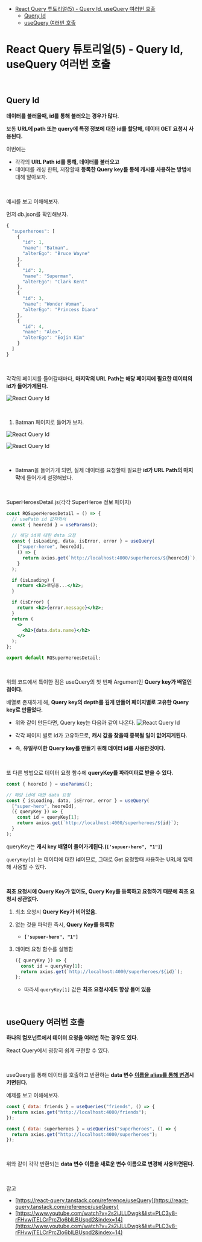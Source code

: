 - [React Query 튜토리얼(5) - Query Id, useQuery 여러번 호출](#react-query-튜토리얼5---query-id-usequery-여러번-호출)
  - [Query Id](#query-id)
  - [useQuery 여러번 호출](#usequery-여러번-호출)

# React Query 튜토리얼(5) - Query Id, useQuery 여러번 호출

<br>

## Query Id

**데이터를 불러올때, id를 통해 불러오는 경우가 많다.**

보통 **URL에 path 또는 query에 특정 정보에 대한 id를 할당해, 데이터 GET 요청시 사용된다.**

이번에는

- 각각의 **URL Path id를 통해, 데이터를 불러오고**
- 데이터를 캐싱 한뒤, 저장할때 **등록한 Query key를 통해 캐시를 사용하는 방법**에 대해 알아보자.

<br>

예시를 보고 이해해보자.

먼저 db.json를 확인해보자.

```jsx
{
  "superheroes": [
    {
      "id": 1,
      "name": "Batman",
      "alterEgo": "Bruce Wayne"
    },
    {
      "id": 2,
      "name": "Superman",
      "alterEgo": "Clark Kent"
    },
    {
      "id": 3,
      "name": "Wonder Woman",
      "alterEgo": "Princess Diana"
    },
    {
      "id": 4,
      "name": "Alex",
      "alterEgo": "Eojin Kim"
    }
  ]
}
```

<br>

각각의 페이지를 들어갈때마다, **마지막의 URL Path는 해당 페이지에 필요한 데이터의 id가 들어가게된다.**

![React Query Id](<../Images/React%20Query%20튜토리얼(5)/React%20Query%20튜토리얼(5)-1.png>)

<br>

1. Batman 페이지로 들어가 보자.

![React Query Id](<../Images/React%20Query%20튜토리얼(5)/React%20Query%20튜토리얼(5)-2.png>)

![React Query Id](<../Images/React%20Query%20튜토리얼(5)/React%20Query%20튜토리얼(5)-3.png>)

<br>

- Batman을 들어가게 되면, 실제 데이터를 요청할때 필요한 **id가 URL Path의 마지막**에 들어가게 설정해놨다.

<br>

SuperHeroesDetail.js(각각 SuperHeroe 정보 페이지)

```jsx
const RQSuperHeroesDetail = () => {
  // usePath id 값져와서
  const { heoreId } = useParams();

  // 해당 id에 대한 data 요청
  const { isLoading, data, isError, error } = useQuery(
    ["super-heroe", heoreId],
    () => {
      return axios.get(`http://localhost:4000/superheroes/${heoreId}`);
    }
  );

  if (isLoading) {
    return <h2>로딩중...</h2>;
  }

  if (isError) {
    return <h2>{error.message}</h2>;
  }
  return (
    <>
      <h2>{data.data.name}</h2>
    </>
  );
};

export default RQSuperHeroesDetail;
```

<br>

위의 코드에서 특이한 점은 useQuery의 첫 번째 Argument인 **Query key가 배열인 점이다.**

배열로 존재하게 해, **Query key의 depth를 깊게 만들어 페이지별로 고유한 Query key로 만들었다.**

- 위와 같이 만든다면, Query key는 다음과 같이 나온다.
  ![React Query Id](<../Images/React%20Query%20튜토리얼(5)/React%20Query%20튜토리얼(5)-4.png>)

- 각각 페이지 별로 id가 고유하므로, **캐시 값을 찾을때 중복될 일이 없어지게된다.**
- 즉, **유일무이한 Query key를 만들기 위해 데이터 id를 사용한것이다.**

<br>

또 다른 방법으로 데이터 요청 함수에 **queryKey를 파라미터로 받을 수 있다.**

```jsx
const { heoreId } = useParams();

// 해당 id에 대한 data 요청
const { isLoading, data, isError, error } = useQuery(
  ["super-hero", heoreId],
  ({ queryKey }) => {
    const id = queryKey[1];
    return axios.get(`http://localhost:4000/superheroes/${id}`);
  }
);
```

queryKey는 **캐시 key 배열이 들어가게된다.(`['supuer-hero", "1"]`)**

`queryKey[1]` 는 데이터에 대한 **id**이므로, 그대로 Get 요청할때 사용하는 URL에 입력해 사용할 수 있다.

<br>

**최초 요청시에 Query Key가 없어도, Query Key를 등록하고 요청하기 때문에 최초 요청시 상관없다.**

1. 최초 요청시 **Query Key가 비어있음.**
2. 없는 것을 파악한 즉시, **Query Key를 등록함**
   - **`['supuer-hero", "1"]`**
3. 데이터 요청 함수를 실행함

   ```jsx
   ({ queryKey }) => {
     const id = queryKey[1];
     return axios.get(`http://localhost:4000/superheroes/${id}`);
   };
   ```

   - 따라서 `queryKey[1]` 값은 **최초 요청시에도 항상 들어 있음**

<br>

## useQuery 여러번 호출

**하나의 컴포넌트에서 데이터 요청을 여러번 하는 경우도 있다.**

React Query에서 굉장히 쉽게 구현할 수 있다.

<br>

useQuery를 통해 데이터를 호출하고 반환하는 **data 변수 [이름을 alias를 통해 변경](https://developer.mozilla.org/ko/docs/Web/JavaScript/Reference/Operators/Destructuring_assignment#%EC%83%88%EB%A1%9C%EC%9A%B4_%EB%B3%80%EC%88%98_%EC%9D%B4%EB%A6%84%EC%9C%BC%EB%A1%9C_%ED%95%A0%EB%8B%B9%ED%95%98%EA%B8%B0)시키면된다.**

예제를 보고 이해해보자.

```jsx
const { data: friends } = useQueries("friends", () => {
  return axios.get("http://localhost:4000/friends");
});

const { data: superheroes } = useQueries("superheroes", () => {
  return axios.get("http://localhost:4000/superheroes");
});
```

<br>

위와 같이 각각 반환되는 **data 변수 이름을 새로운 변수 이름으로 변경해 사용하면된다.**

<br>

참고

- [https://react-query.tanstack.com/reference/useQuery](https://react-query.tanstack.com/reference/useQuery)
- [https://www.youtube.com/watch?v=2s2iJLLDwgk&list=PLC3y8-rFHvwjTELCrPrcZlo6blLBUspd2&index=14](https://www.youtube.com/watch?v=2s2iJLLDwgk&list=PLC3y8-rFHvwjTELCrPrcZlo6blLBUspd2&index=14)
